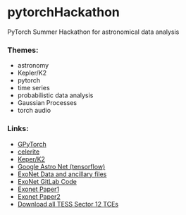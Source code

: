 # pytorchHackathon
PyTorch Summer Hackathon for astronomical data analysis



### Themes:

- astronomy
- Kepler/K2
- pytorch
- time series
- probabilistic data analysis
- Gaussian Processes
- torch audio


### Links:

- [GPyTorch](https://gpytorch.ai/)
- [celerite](celerite.readthedocs.io)
- [Keper/K2](https://keplerscience.arc.nasa.gov/)
- [Google Astro Net (tensorflow)](https://github.com/google-research/exoplanet-ml)
- [ExoNet Data and ancillary files](https://github.com/hposborn/exonet_tess)
- [ExoNet GitLab Code](https://gitlab.com/frontierdevelopmentlab/exoplanets)
- [Exonet Paper1](https://arxiv.org/abs/1810.13434)
- [Exonet Paper2](https://arxiv.org/abs/1902.08544)
- [Download all TESS Sector 12 TCEs](http://archive.stsci.edu/tess/bulk_downloads/bulk_downloads_tce.html)
